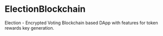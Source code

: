 # ElectionBlockchain
Election - Encrypted Voting Blockchain based DApp with features for token rewards key generation.
